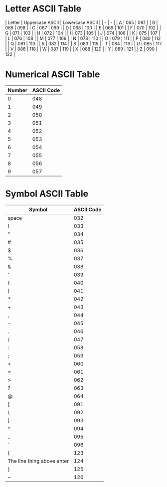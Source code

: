 # Letter ASCII Table

| Letter | Uppercase ASCII | Lowercase ASCII |
| - | - |
| A | 065 | 097 |
| B | 066 | 098 |
| C | 067 | 099 |
| D | 068 | 100 |
| E | 069 | 101 |
| F | 070 | 102 |
| G | 071 | 103 |
| H | 072 | 104 |
| I | 073 | 105 |
| J | 074 | 106 |
| K | 075 | 107 |
| L | 076 | 108 |
| M | 077 | 109 |
| N | 078 | 110 |
| O | 079 | 111 |
| P | 080 | 112 |
| Q | 081 | 113 |
| R | 082 | 114 |
| S | 083 | 115 |
| T | 084 | 116 |
| U | 085 | 117 |
| V | 086 | 118 |
| W | 087 | 119 |
| X | 088 | 120 |
| Y | 089 | 121 |
| Z | 090 | 122 |

# Numerical ASCII Table

| Number | ASCII Code |
| - | - |
| 0 | 048 |
| 1 | 049 |
| 2 | 050 |
| 3 | 051 |
| 4 | 052 |
| 5 | 053 |
| 6 | 054 |
| 7 | 055 |
| 8 | 056 |
| 9 | 057 |

# Symbol ASCII Table

| Symbol | ASCII Code |
| - | - |
| space | 032 |
| ! | 033 |
| " | 034 |
| # | 035 |
| $ | 036 |
| % | 037 |
| & | 038 |
| ' | 039 |
| ( | 040 |
| ) | 041 |
| * | 042 |
| + | 043 |
| , | 044 |
| - | 045 |
| . | 046 |
| / | 047 |
| : | 058 |
| ; | 059 |
| < | 060 |
| = | 061 |
| > | 062 |
| ? | 063 |
| @ | 064 |
| [ | 091 |
| \ | 092 |
| ] | 093 |
| ^ | 094 |
| _ | 095 |
| ` | 096 |
| { | 123 |
| The line thing above enter | 124 |
| } | 125 |
| ~ | 126 |
